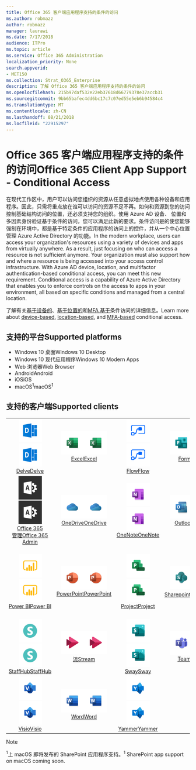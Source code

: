 ```yaml
---
title: Office 365 客户端应用程序支持的条件的访问
ms.author: robmazz
author: robmazz
manager: laurawi
ms.date: 7/17/2018
audience: ITPro
ms.topic: article
ms.service: Office 365 Administration
localization_priority: None
search.appverid:
- MET150
ms.collection: Strat_O365_Enterprise
description: 了解 Office 365 客户端应用程序支持的条件的访问
ms.openlocfilehash: 215b97daf532e22eb37618d66779378e37accb31
ms.sourcegitcommit: 9bb65bafec4dd6bc17c7c07ed55e5eb6b94584c4
ms.translationtype: MT
ms.contentlocale: zh-CN
ms.lasthandoff: 08/21/2018
ms.locfileid: "22915297"
---
```

# <a name="office-365-client-app-support---conditional-access"></a><span data-ttu-id="2a042-103">Office 365 客户端应用程序支持的条件的访问</span><span class="sxs-lookup"><span data-stu-id="2a042-103">Office 365 Client App Support - Conditional Access</span></span>

<span data-ttu-id="2a042-p101">在现代工作区中，用户可以访问您组织的资源从任意虚拟地点使用各种设备和应用程序。因此，只需将重点放在谁可以访问的资源不足不再。如何和资源到您的访问控制基础结构访问的位置，还必须支持您的组织。使用 Azure AD 设备、 位置和多因素身份验证基于条件的访问，您可以满足此新的要求。条件访问是的使您能够强制在环境中，都是基于特定条件的应用程序的访问上的控件，并从一个中心位置管理 Azure Active Directory 的功能。</span><span class="sxs-lookup"><span data-stu-id="2a042-p101">In the modern workplace, users can access your organization's resources using a variety of devices and apps from virtually anywhere. As a result, just focusing on who can access a resource is not sufficient anymore. Your organization must also support how and where a resource is being accessed into your access control infrastructure. With Azure AD device, location, and multifactor authentication-based conditional access, you can meet this new requirement. Conditional access is a capability of Azure Active Directory that enables you to enforce controls on the access to apps in your environment, all based on specific conditions and managed from a central location.</span></span> 

<span data-ttu-id="2a042-109">了解有关[基于设备的](https://docs.microsoft.com/azure/active-directory/active-directory-conditional-access-policy-connected-applications)、[基于位置的](https://docs.microsoft.com/azure/active-directory/active-directory-conditional-access-locations)和[MFA 基于](https://docs.microsoft.com/azure/active-directory/active-directory-conditional-access-conditions#users-and-groups)条件访问的详细信息。</span><span class="sxs-lookup"><span data-stu-id="2a042-109">Learn more about [device-based](https://docs.microsoft.com/azure/active-directory/active-directory-conditional-access-policy-connected-applications), [location-based](https://docs.microsoft.com/azure/active-directory/active-directory-conditional-access-locations), and [MFA-based](https://docs.microsoft.com/azure/active-directory/active-directory-conditional-access-conditions#users-and-groups) conditional access.</span></span>

## <a name="supported-platforms"></a><span data-ttu-id="2a042-110">支持的平台</span><span class="sxs-lookup"><span data-stu-id="2a042-110">Supported platforms</span></span>

 - <span data-ttu-id="2a042-111">Windows 10 桌面</span><span class="sxs-lookup"><span data-stu-id="2a042-111">Windows 10 Desktop</span></span>
 - <span data-ttu-id="2a042-112">Windows 10 现代应用程序</span><span class="sxs-lookup"><span data-stu-id="2a042-112">Windows 10 Modern Apps</span></span>
 - <span data-ttu-id="2a042-113">Web 浏览器</span><span class="sxs-lookup"><span data-stu-id="2a042-113">Web Browser</span></span>
 - <span data-ttu-id="2a042-114">Android</span><span class="sxs-lookup"><span data-stu-id="2a042-114">Android</span></span>
 - <span data-ttu-id="2a042-115">iOS</span><span class="sxs-lookup"><span data-stu-id="2a042-115">iOS</span></span>
 - <span data-ttu-id="2a042-116">macOS<sup>1</sup></span><span class="sxs-lookup"><span data-stu-id="2a042-116">macOS<sup>1</sup></span></span>

## <a name="supported-clients"></a><span data-ttu-id="2a042-117">支持的客户端</span><span class="sxs-lookup"><span data-stu-id="2a042-117">Supported clients</span></span>

| | | | | | |
|:---:|:---:|:---:|:---:|:---:|:---:|
| <span data-ttu-id="2a042-118">![深入图标](media/o365-delve-64x64.png)</span><span class="sxs-lookup"><span data-stu-id="2a042-118">![Delve icon](media/o365-delve-64x64.png)</span></span> <br> [<span data-ttu-id="2a042-119">Delve</span><span class="sxs-lookup"><span data-stu-id="2a042-119">Delve</span></span>](https://products.office.com/business/intelligent-search) | <span data-ttu-id="2a042-120">![Excel 图标](media/o365-excel-64x64.png)</span><span class="sxs-lookup"><span data-stu-id="2a042-120">![Excel icon](media/o365-excel-64x64.png)</span></span> <br> [<span data-ttu-id="2a042-121">Excel</span><span class="sxs-lookup"><span data-stu-id="2a042-121">Excel</span></span>](https://products.office.com/excel) | <span data-ttu-id="2a042-122">![流图标](media/o365-flow-64x64.png)</span><span class="sxs-lookup"><span data-stu-id="2a042-122">![Flow icon](media/o365-flow-64x64.png)</span></span> <br> [<span data-ttu-id="2a042-123">Flow</span><span class="sxs-lookup"><span data-stu-id="2a042-123">Flow</span></span>](https://flow.microsoft.com) | <span data-ttu-id="2a042-124">![表单图标](media/o365-forms-64x64.png)</span><span class="sxs-lookup"><span data-stu-id="2a042-124">![Forms icon](media/o365-forms-64x64.png)</span></span> <br> [<span data-ttu-id="2a042-125">Forms</span><span class="sxs-lookup"><span data-stu-id="2a042-125">Forms</span></span>](https://flow.microsoft.com/connectors/shared_microsoftforms/microsoft-forms/) | <span data-ttu-id="2a042-126">![Kaizala 图标](media/o365-kaizala-64x64.png)</span><span class="sxs-lookup"><span data-stu-id="2a042-126">![Kaizala icon](media/o365-kaizala-64x64.png)</span></span> <br> [<span data-ttu-id="2a042-127">Kaizala</span><span class="sxs-lookup"><span data-stu-id="2a042-127">Kaizala</span></span>](https://products.office.com/en/business/microsoft-kaizala) 
| <span data-ttu-id="2a042-128">![Office 365 管理图标](media/o365-o365admin-64x64.png)</span><span class="sxs-lookup"><span data-stu-id="2a042-128">![Office 365 Admin icon](media/o365-o365admin-64x64.png)</span></span> <br> [<span data-ttu-id="2a042-129">Office 365<br>管理</span><span class="sxs-lookup"><span data-stu-id="2a042-129">Office 365 <br> Admin</span></span>](https://products.office.com/business/manage-office-365-admin-app) | <span data-ttu-id="2a042-130">![OneDrive for Business 图标](media/o365-OneDrive-64x64.png)</span><span class="sxs-lookup"><span data-stu-id="2a042-130">![OneDrive for Business icon](media/o365-OneDrive-64x64.png)</span></span> <br> [<span data-ttu-id="2a042-131">OneDrive</span><span class="sxs-lookup"><span data-stu-id="2a042-131">OneDrive</span></span>](https://products.office.com/onedrive-for-business/online-cloud-storage) | <span data-ttu-id="2a042-132">![OneNote 图标](media/o365-OneNote-64x64.png)</span><span class="sxs-lookup"><span data-stu-id="2a042-132">![OneNote icon](media/o365-OneNote-64x64.png)</span></span> <br> [<span data-ttu-id="2a042-133">OneNote</span><span class="sxs-lookup"><span data-stu-id="2a042-133">OneNote</span></span>](https://products.office.com/onenote) | <span data-ttu-id="2a042-134">![Outlook 图标](media/o365-outlook-64x64.png)</span><span class="sxs-lookup"><span data-stu-id="2a042-134">![Outlook icon](media/o365-outlook-64x64.png)</span></span> <br> [<span data-ttu-id="2a042-135">Outlook</span><span class="sxs-lookup"><span data-stu-id="2a042-135">Outlook</span></span>](https://products.office.com/outlook) | <span data-ttu-id="2a042-136">![计划工具图标](media/o365-planner-64x64.png)</span><span class="sxs-lookup"><span data-stu-id="2a042-136">![Planner icon](media/o365-planner-64x64.png)</span></span> <br> [<span data-ttu-id="2a042-137">Planner</span><span class="sxs-lookup"><span data-stu-id="2a042-137">Planner</span></span>](https://products.office.com/business/task-management-software) 
| <span data-ttu-id="2a042-138">![PowerBI 图标](media/o365-powerbi-64x64.png)</span><span class="sxs-lookup"><span data-stu-id="2a042-138">![PowerBI icon](media/o365-powerbi-64x64.png)</span></span> <br> [<span data-ttu-id="2a042-139">Power BI</span><span class="sxs-lookup"><span data-stu-id="2a042-139">Power BI</span></span>](https://powerbi.microsoft.com) | <span data-ttu-id="2a042-140">![PowerPoint 图标](media/o365-powerpoint-64x64.png)</span><span class="sxs-lookup"><span data-stu-id="2a042-140">![PowerPoint icon](media/o365-powerpoint-64x64.png)</span></span> <br> [<span data-ttu-id="2a042-141">PowerPoint</span><span class="sxs-lookup"><span data-stu-id="2a042-141">PowerPoint</span></span>](https://products.office.com/powerpoint) | <span data-ttu-id="2a042-142">![项目图标](media/o365-project-64x64.png)</span><span class="sxs-lookup"><span data-stu-id="2a042-142">![Project icon](media/o365-project-64x64.png)</span></span> <br> [<span data-ttu-id="2a042-143">Project</span><span class="sxs-lookup"><span data-stu-id="2a042-143">Project</span></span>](https://products.office.com/project) | <span data-ttu-id="2a042-144">![SharePoint 图标](media/o365-sharepoint-64x64.png)</span><span class="sxs-lookup"><span data-stu-id="2a042-144">![SharePoint icon](media/o365-sharepoint-64x64.png)</span></span> <br> [<span data-ttu-id="2a042-145">Sharepoint<sup>1</sup></span><span class="sxs-lookup"><span data-stu-id="2a042-145">Sharepoint<sup>1</sup></span></span>](https://products.office.com/sharepoint) | <span data-ttu-id="2a042-146">![Skype 业务图标](media/o365-skypeforbusiness-64x64.png)</span><span class="sxs-lookup"><span data-stu-id="2a042-146">![Skype for Business icon](media/o365-skypeforbusiness-64x64.png)</span></span> <br> [<span data-ttu-id="2a042-147">Skype 的<br>业务</span><span class="sxs-lookup"><span data-stu-id="2a042-147">Skype for <br> Business</span></span>](https://www.skype.com/business/) 
| <span data-ttu-id="2a042-148">![StaffHub 图标](media/o365-staffhub-64x64.png)</span><span class="sxs-lookup"><span data-stu-id="2a042-148">![StaffHub icon](media/o365-staffhub-64x64.png)</span></span> <br> [<span data-ttu-id="2a042-149">StaffHub</span><span class="sxs-lookup"><span data-stu-id="2a042-149">StaffHub</span></span>](https://products.office.com/microsoft-staffhub/staff-scheduling-software) | <span data-ttu-id="2a042-150">![流图标](media/o365-stream-64x64.png)</span><span class="sxs-lookup"><span data-stu-id="2a042-150">![Stream icon](media/o365-stream-64x64.png)</span></span> <br> [<span data-ttu-id="2a042-151">流</span><span class="sxs-lookup"><span data-stu-id="2a042-151">Stream</span></span>](https://stream.microsoft.com) | <span data-ttu-id="2a042-152">![Sway 图标](media/o365-sway-64x64.png)</span><span class="sxs-lookup"><span data-stu-id="2a042-152">![Sway icon](media/o365-sway-64x64.png)</span></span> <br> [<span data-ttu-id="2a042-153">Sway</span><span class="sxs-lookup"><span data-stu-id="2a042-153">Sway</span></span>](https://sway.com) | <span data-ttu-id="2a042-154">![团队图标](media/o365-teams-64x64.png)</span><span class="sxs-lookup"><span data-stu-id="2a042-154">![Teams icon](media/o365-teams-64x64.png)</span></span> <br> [<span data-ttu-id="2a042-155">Teams</span><span class="sxs-lookup"><span data-stu-id="2a042-155">Teams</span></span>](https://products.office.com/microsoft-teams/group-chat-software) | <span data-ttu-id="2a042-156">![待办事项图标](media/o365-todo-64x64.png)</span><span class="sxs-lookup"><span data-stu-id="2a042-156">![To-Do icon](media/o365-todo-64x64.png)</span></span> <br> [<span data-ttu-id="2a042-157">微软待办</span><span class="sxs-lookup"><span data-stu-id="2a042-157">To-Do</span></span>](https://todo.microsoft.com) 
| <span data-ttu-id="2a042-158">![Visio 图标](media/o365-visio-64x64.png)</span><span class="sxs-lookup"><span data-stu-id="2a042-158">![Visio icon](media/o365-visio-64x64.png)</span></span> <br> [<span data-ttu-id="2a042-159">Visio</span><span class="sxs-lookup"><span data-stu-id="2a042-159">Visio</span></span>](https://products.office.com/visio/flowchart-software) | <span data-ttu-id="2a042-160">![Word 图标](media/o365-word-64x64.png)</span><span class="sxs-lookup"><span data-stu-id="2a042-160">![Word icon](media/o365-word-64x64.png)</span></span> <br> [<span data-ttu-id="2a042-161">Word</span><span class="sxs-lookup"><span data-stu-id="2a042-161">Word</span></span>](https://products.office.com/word) | <span data-ttu-id="2a042-162">![Yammer 图标](media/o365-yammer-64x64.png)</span><span class="sxs-lookup"><span data-stu-id="2a042-162">![Yammer icon](media/o365-yammer-64x64.png)</span></span> <br> [<span data-ttu-id="2a042-163">Yammer</span><span class="sxs-lookup"><span data-stu-id="2a042-163">Yammer</span></span>](https://products.office.com/yammer/yammer-overview)

> [!NOTE]
> <span data-ttu-id="2a042-164"><sup>1</sup>上 macOS 即将发布的 SharePoint 应用程序支持。</span><span class="sxs-lookup"><span data-stu-id="2a042-164"><sup>1</sup> SharePoint app support on macOS coming soon.</span></span>